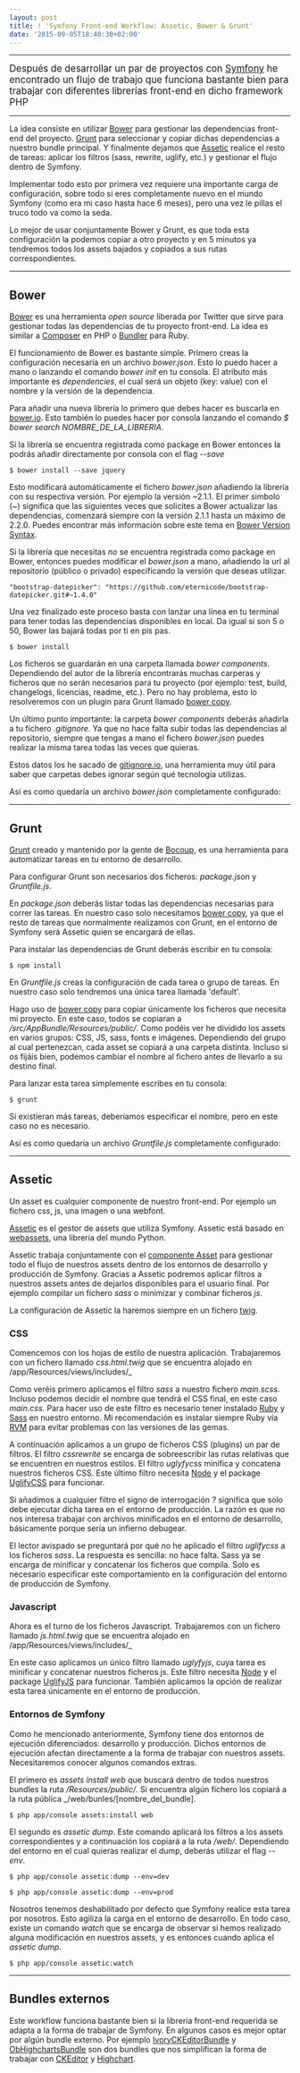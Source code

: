 ```yaml
---
layout: post
title: ! 'Symfony Front-end Workflow: Assetic, Bower & Grunt'
date: '2015-09-05T18:40:30+02:00'
---
```


***

<big>Después de desarrollar un par de proyectos con [Symfony](http://www.symfony.com/) he encontrado un flujo de trabajo que funciona bastante bien para trabajar con diferentes librerías front-end en dicho framework PHP</big>

***

La idea consiste en utilizar [Bower](http://bower.io) para gestionar las dependencias front-end del proyecto. [Grunt](http://gruntjs.com) para seleccionar y copiar dichas dependencias a nuestro bundle principal. Y finalmente dejamos que [Assetic](http://symfony.com/doc/current/cookbook/assetic/index.html) realice el resto de tareas: aplicar los filtros (sass, rewrite, uglify, etc.) y gestionar el flujo dentro de Symfony.

Implementar todo esto por primera vez requiere una importante carga de configuración, sobre todo si eres completamente nuevo en el mundo Symfony (como era mi caso hasta hace 6 meses), pero una vez le pillas el truco todo va como la seda. 

Lo mejor de usar conjuntamente Bower y Grunt, es que toda esta configuración la podemos copiar a otro proyecto y en 5 minutos ya tendremos todos los assets bajados y copiados a sus rutas correspondientes.

***

## Bower

[Bower](http://bower.io) es una herramienta _open source_ liberada por Twitter que sirve para gestionar
todas las dependencias de tu proyecto front-end. La idea es similar a [Composer](https://getcomposer.org/) en PHP o [Bundler](http://bundler.io/) para Ruby.

El funcionamiento de Bower es bastante simple. Primero creas la configuración necesaria en un archivo _bower.json_. Esto lo puedo hacer a mano o  lanzando el comando _bower init_ en tu consola. El atributo más importante es _dependencies_, el cual será un objeto (key: value) con el nombre y la versión de la dependencia.

Para añadir una nueva librería lo primero que debes hacer es buscarla en [bower.io](http://bower.io/search/). Esto también lo puedes hacer por consola lanzando el comando _$ bower search NOMBRE_DE_LA_LIBRERIA_.

Si la librería se encuentra registrada como package en Bower entonces la podrás añadir directamente por consola con el flag _--save_

	$ bower install --save jquery

Esto modificará automáticamente el fichero _bower.json_ añadiendo la librería con su respectiva versión. Por ejemplo la versión ~2.1.1. El primer simbolo (~) significa que las siguientes veces que solicites a Bower actualizar las dependencias, comenzará siempre con la versión 2.1.1 hasta un máximo de 2.2.0. Puedes encontrar más información sobre este tema en [Bower Version Syntax](http://stackoverflow.com/a/20412378).

Si la librería que necesitas *no* se encuentra registrada como package en Bower, entonces puedes modificar el _bower.json_ a mano, añadiendo la url al repositorio (público o privado) especificando la versión que deseas utilizar.

	"bootstrap-datepicker": "https://github.com/eternicode/bootstrap-datepicker.git#~1.4.0"

Una vez finalizado este proceso basta con lanzar una línea en tu terminal para tener todas las dependencias disponibles en local. Da igual si son 5 o 50, Bower las bajará todas por ti en pis pas.

	$ bower install

Los ficheros se guardarán en una carpeta llamada _bower components_. Dependiendo del autor de la librería encontrarás muchas carperas y ficheros que no serán necesarios para tu proyecto (por ejemplo: test, build, changelogs, licencias, readme, etc.). Pero no hay problema, esto lo resolveremos con un plugin para Grunt llamado [bower copy](https://www.npmjs.com/package/grunt-bowercopy).

Un último punto importante: la carpeta _bower components_  deberás añadirla a tu fichero _.gitignore_. Ya que no hace falta subir todas las dependencias al repositorio, siempre que tengas a mano el fichero _bower.json_ puedes realizar la misma tarea todas las veces que quieras. 

<script src="https://gist.github.com/brunogarcia/79e9d6880b3d5ab3d7f9.js"></script>

Estos datos los he sacado de [gitignore.io](https://www.gitignore.io/), una herramienta muy útil para saber que carpetas debes ignorar según qué tecnología utilizas.

Así es como quedaría un archivo _bower.json_ completamente configurado:

<script src="https://gist.github.com/brunogarcia/062562fde7a65df01fb8.js"></script>

***

## Grunt

[Grunt](http://gruntjs.com) creado y mantenido por la gente de [Bocoup](http://bocoup.com/), es una herramienta para automatizar tareas en tu entorno de desarrollo.

Para configurar Grunt son necesarios dos ficheros: _package.json_ y _Gruntfile.js_. 

En _package.json_ deberás listar todas las dependencias necesarias para correr las tareas. En nuestro caso solo necesitamos [bower copy](https://www.npmjs.com/package/grunt-bowercopy), ya que el resto de tareas que normalmente realizamos con Grunt, en el entorno de Symfony será Assetic quien se encargará de ellas.

Para instalar las dependencias de Grunt deberás escribir en tu consola:

	$ npm install

<script src="https://gist.github.com/brunogarcia/9f5c2a46f981fe037886.js"></script>

En _Gruntfile.js_ creas la configuración de cada tarea o grupo de tareas. En nuestro caso solo tendremos una única tarea llamada 'default'.

Hago uso de [bower copy](https://www.npmjs.com/package/grunt-bowercopy) para copiar únicamente los ficheros que necesita mi proyecto. 
En este caso, todos se copiaran a _/src/AppBundle/Resources/public/_. Como podéis ver he dividido los assets en varios grupos: CSS, JS, sass, fonts e imágenes. Dependiendo del grupo al cual pertenezcan, cada asset se copiará a una carpeta distinta. Incluso si os fijáis bien, podemos cambiar el nombre al fichero antes de llevarlo a su destino final.

Para lanzar esta tarea simplemente escribes en tu consola:

	$ grunt

Si existieran más tareas, deberíamos especificar el nombre, pero en este caso no es necesario.

Así es como quedaría un archivo _Gruntfile.js_ completamente configurado:

<script src="https://gist.github.com/brunogarcia/000951d92e40ad219c95.js"></script>

***

## Assetic

Un asset es cualquier componente de nuestro front-end. Por ejemplo un fichero css, js, una imagen o una webfont.

[Assetic](https://github.com/kriswallsmith/assetic) es el gestor de assets que utiliza Symfony. Assetic está basado en [webassets](http://webassets.readthedocs.org/en/latest), una librería del mundo Python.

Assetic trabaja conjuntamente con el [componente Asset](http://symfony.com/doc/current/components/asset/introduction.html) para gestionar todo el flujo de nuestros assets dentro de los entornos de desarrollo y producción de Symfony. Gracias a Assetic podremos aplicar filtros a nuestros assets antes de dejarlos disponibles para el usuario final. Por ejemplo compilar un fichero _sass_ o minimizar y combinar ficheros _js_.

La configuración de Assetic la haremos siempre en un fichero [twig](http://twig.sensiolabs.org/). 

### CSS

Comencemos con los hojas de estilo de nuestra aplicación. Trabajaremos con un fichero llamado _css.html.twig_ que se encuentra alojado en /app/Resources/views/includes/_

<script src="https://gist.github.com/brunogarcia/612319c831fdd302d599.js"></script>

Como veréis primero aplicamos el filtro _sass_ a nuestro fichero _main.scss_. Incluso podemos decidir el nombre que tendrá el CSS final, en este caso _main.css_. Para hacer uso de este filtro es necesario tener instalado [Ruby](https://www.ruby-lang.org) y [Sass](http://sass-lang.com/) en nuestro entorno. Mi recomendación es instalar siempre Ruby vía [RVM](https://rvm.io/) para evitar problemas con las versiones de las gemas.

A continuación aplicamos a un grupo de ficheros CSS (plugins) un par de filtros. El filtro _cssrewrite_ se encarga de sobreescribir las rutas relativas que se encuentren en nuestros estilos. El filtro _uglyfycss_ minifica y concatena nuestros ficheros CSS. 
Este último filtro necesita [Node](https://nodejs.org) y el package [UglifyCSS](https://github.com/fmarcia/UglifyCSS) para funcionar.

Si añadimos a cualquier filtro el signo de interrogación _?_ significa que solo debe ejecutar dicha tarea en el entorno de producción. La razón es que no nos interesa trabajar con archivos minificados en el entorno de desarrollo, básicamente porque sería un infierno debugear.

El lector avispado se preguntará por qué no he aplicado el filtro _uglifycss_ a los ficheros _sass_. La respuesta es sencilla: no hace falta. Sass ya se encarga de minificar y concatenar los ficheros que compila. Solo es necesario especificar este comportamiento en la configuración del entorno de producción de Symfony. 

<script src="https://gist.github.com/brunogarcia/1e40e9123c4892b0e281.js"></script>

### Javascript

Ahora es el turno de los ficheros Javascript. Trabajaremos con un fichero llamado _js.html.twig_ que se encuentra alojado en /app/Resources/views/includes/_

<script src="https://gist.github.com/brunogarcia/416503dd5e2599d43499.js"></script>

En este caso aplicamos un único filtro llamado _uglyfyjs_, cuya tarea es minificar y concatenar nuestros ficheros js. Este filtro necesita [Node](https://nodejs.org) y el package [UglifyJS](https://github.com/mishoo/UglifyJS2) para funcionar. También aplicamos la opción de realizar esta tarea únicamente en el entorno de producción.

### Entornos de Symfony

Como he mencionado anteriormente, Symfony tiene dos entornos de ejecución diferenciados: desarrollo y producción. 
Dichos entornos de ejecución afectan directamente a la forma de trabajar con nuestros assets. Necesitaremos conocer algunos comandos extras. 

El primero es _assets install web_ que buscará dentro de todos nuestros bundles la ruta _/Resources/public/_. Si encuentra algún fichero los copiará a la ruta pública _/web/bunles/[nombre_del_bundle].

	$ php app/console assets:install web

El segundo es _assetic dump_. Este comando aplicará los filtros a los assets correspondientes y a continuación los copiará a la ruta _/web/_. Dependiendo del entorno en el cual quieras realizar el dump, deberás utilizar el flag _--env_.

	$ php app/console assetic:dump --env=dev

	$ php app/console assetic:dump --env=prod

Nosotros tenemos deshabilitado por defecto que Symfony realice esta tarea por nosotros. Esto agiliza la carga en el entorno de desarrollo. En todo caso, existe un comando _watch_ que se encarga de observar si hemos realizado alguna modificación en nuestros assets, y es entonces cuando aplica el _assetic dump_.

	$ php app/console assetic:watch

***

## Bundles externos

Este workflow funciona bastante bien si la librería front-end requerida se adapta a la forma de trabajar de Symfony. En algunos casos es mejor optar por algún bundle externo. Por ejemplo [IvoryCKEditorBundle](https://github.com/egeloen/IvoryCKEditorBundle) y [ObHighchartsBundle](https://github.com/marcaube/ObHighchartsBundle) son dos bundles que nos simplifican la forma de trabajar con [CKEditor](http://ckeditor.com/) y [Highchart](http://www.highcharts.com/).








